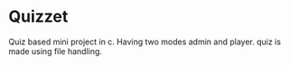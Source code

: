 # Quizzet
Quiz based mini project in c.
Having two modes admin and player.
quiz is made using file handling.
